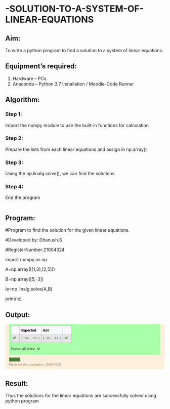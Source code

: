 # -SOLUTION-TO-A-SYSTEM-OF-LINEAR-EQUATIONS
## Aim:
To write a python program to find a solution to a system of linear equations.
## Equipment’s required:
1. 	Hardware – PCs
2. 	Anaconda – Python 3.7 Installation / Moodle-Code Runner
## Algorithm:
### Step 1: 
Import the numpy module to use the built-in functions for calculation
### Step 2: 
Prepare the lists from each linear equations and assign in np.array()
### Step 3: 
Using the np.linalg.solve(), we can find the solutions.
### Step 4: 
End the program
~~~~
~~~~
## Program:

#Program to find the solution for the given linear equations.

#Developed by: Dhanush.S

#RegisterNumber:21004324

import numpy as np

A=np.array([[1,3],[2,5]])

B=np.array([5,-3])

le=np.linalg.solve(A,B)

print(le)

## Output:
![gitlogo](11.png)

## Result: 
Thus the solutions for the linear equations are successfully solved using python program

